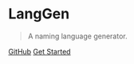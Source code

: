 <!-- _coverpage.md -->

# LangGen

> A naming language generator.

[GitHub](https://github.com/dropecho/langgen)
[Get Started](#langgen)
